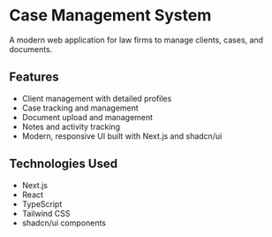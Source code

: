 # Case Management System

A modern web application for law firms to manage clients, cases, and documents.

## Features

- Client management with detailed profiles
- Case tracking and management
- Document upload and management
- Notes and activity tracking
- Modern, responsive UI built with Next.js and shadcn/ui

## Technologies Used

- Next.js
- React
- TypeScript
- Tailwind CSS
- shadcn/ui components
